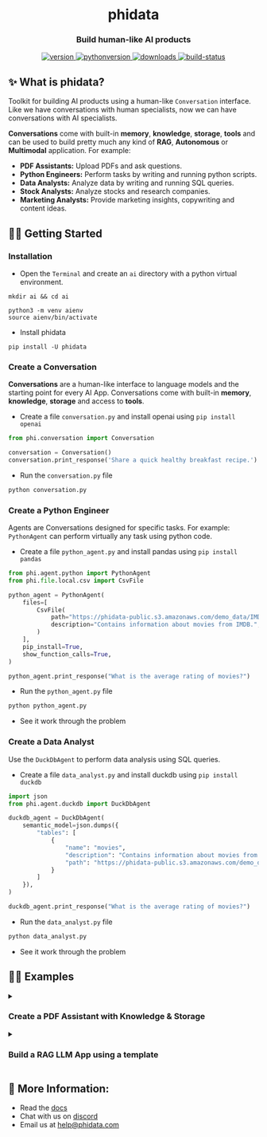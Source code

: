 <h1 align="center">
  phidata
</h1>
<h3 align="center">
  Build human-like AI products
</h3>
<p align="center">
<a href="https://python.org/pypi/phidata" target="_blank" rel="noopener noreferrer">
    <img src="https://img.shields.io/pypi/v/phidata?color=blue&label=version" alt="version">
</a>
<a href="https://github.com/phidatahq/phidata" target="_blank" rel="noopener noreferrer">
    <img src="https://img.shields.io/badge/python->=3.9-blue" alt="pythonversion">
</a>
<a href="https://github.com/phidatahq/phidata" target="_blank" rel="noopener noreferrer">
    <img src="https://pepy.tech/badge/phidata" alt="downloads">
</a>
<a href="https://github.com/phidatahq/phidata/actions/workflows/build.yml" target="_blank" rel="noopener noreferrer">
    <img src="https://github.com/phidatahq/phidata/actions/workflows/build.yml/badge.svg" alt="build-status">
</a>
</p>


## ✨ What is phidata?

Toolkit for building AI products using a human-like `Conversation` interface.
Like we have conversations with human specialists, now we can have conversations with AI specialists.

**Conversations** come with built-in **memory**, **knowledge**, **storage**, **tools** and can be used to build pretty much any kind of **RAG**, **Autonomous** or **Multimodal** application. For example:

- **PDF Assistants:** Upload PDFs and ask questions.
- **Python Engineers:** Perform tasks by writing and running python scripts.
- **Data Analysts:** Analyze data by writing and running SQL queries.
- **Stock Analysts:** Analyze stocks and research companies.
- **Marketing Analysts:** Provide marketing insights, copywriting and content ideas.

## 👩‍💻 Getting Started

### Installation

- Open the `Terminal` and create an `ai` directory with a python virtual environment.

```shell
mkdir ai && cd ai

python3 -m venv aienv
source aienv/bin/activate
```

- Install phidata

```shell
pip install -U phidata
```

### Create a Conversation

**Conversations** are a human-like interface to language models and the starting point for every AI App.
Conversations come with built-in **memory**, **knowledge**, **storage** and access to **tools**.

- Create a file `conversation.py` and install openai using `pip install openai`

```python
from phi.conversation import Conversation

conversation = Conversation()
conversation.print_response('Share a quick healthy breakfast recipe.')
```

- Run the `conversation.py` file

```bash
python conversation.py
```

### Create a Python Engineer

Agents are Conversations designed for specific tasks. For example: `PythonAgent` can perform virtually any task using python code.

- Create a file `python_agent.py` and install pandas using `pip install pandas`

```python
from phi.agent.python import PythonAgent
from phi.file.local.csv import CsvFile

python_agent = PythonAgent(
    files=[
        CsvFile(
            path="https://phidata-public.s3.amazonaws.com/demo_data/IMDB-Movie-Data.csv",
            description="Contains information about movies from IMDB.",
        )
    ],
    pip_install=True,
    show_function_calls=True,
)

python_agent.print_response("What is the average rating of movies?")
```

- Run the `python_agent.py` file

```bash
python python_agent.py
```

- See it work through the problem

### Create a Data Analyst

Use the `DuckDbAgent` to perform data analysis using SQL queries.

- Create a file `data_analyst.py` and install duckdb using `pip install duckdb`

```python
import json
from phi.agent.duckdb import DuckDbAgent

duckdb_agent = DuckDbAgent(
    semantic_model=json.dumps({
        "tables": [
            {
                "name": "movies",
                "description": "Contains information about movies from IMDB.",
                "path": "https://phidata-public.s3.amazonaws.com/demo_data/IMDB-Movie-Data.csv",
            }
        ]
    }),
)

duckdb_agent.print_response("What is the average rating of movies?")
```

- Run the `data_analyst.py` file

```bash
python data_analyst.py
```

- See it work through the problem

## 👩‍💻 Examples

<details>

<summary><h3>Create a PDF Assistant with Knowledge & Storage</h3></summary>

- **Knowledge Base:** a database of information that the AI can search to improve its responses.
- **Storage:** provides long term memory for `Conversations`.

Let's run `PgVector` as it can provide both, knowledge and storage for our Conversations.

- Install [docker desktop](https://docs.docker.com/desktop/install/mac-install/) for running PgVector in a container.
- Create a file `resources.py` with the following contents

```python
from phi.docker.app.postgres import PgVectorDb
from phi.docker.resources import DockerResources

# -*- PgVector running on port 5432:5432
vector_db = PgVectorDb(
    pg_user="llm",
    pg_password="llm",
    pg_database="llm",
    debug_mode=True,
)

# -*- DockerResources
dev_docker_resources = DockerResources(apps=[vector_db])
```

- Start `PgVector` using

```bash
phi start resources.py
```

- Create a file `pdf_assistant.py` and install libraries using `pip install pgvector pypdf psycopg sqlalchemy`

```python
import typer
from rich.prompt import Prompt
from typing import Optional, List

from phi.conversation import Conversation
from phi.storage.conversation.postgres import PgConversationStorage
from phi.knowledge.pdf import PDFUrlKnowledgeBase
from phi.vectordb.pgvector import PgVector

from resources import vector_db

knowledge_base = PDFUrlKnowledgeBase(
    urls=["https://www.family-action.org.uk/content/uploads/2019/07/meals-more-recipes.pdf"],
    vector_db=PgVector(
        collection="recipes",
        db_url=vector_db.get_db_connection_local(),
    ),
)

storage = PgConversationStorage(
    table_name="recipe_conversations",
    db_url=vector_db.get_db_connection_local(),
)


def llm_app(new: bool = False, user: str = "user"):
    conversation_id: Optional[str] = None

    if not new:
        existing_conversation_ids: List[str] = storage.get_all_conversation_ids(user)
        if len(existing_conversation_ids) > 0:
            conversation_id = existing_conversation_ids[0]

    conversation = Conversation(
        user_name=user,
        id=conversation_id,
        knowledge_base=knowledge_base,
        storage=storage,
        # Uncomment the following line to use traditional RAG
        # add_references_to_prompt=True,
        function_calls=True,
        show_function_calls=True,
    )
    if conversation_id is None:
        conversation_id = conversation.id
        print(f"Started Conversation: {conversation_id}\n")
    else:
        print(f"Continuing Conversation: {conversation_id}\n")

    conversation.knowledge_base.load(recreate=False)
    while True:
        message = Prompt.ask(f"[bold] :sunglasses: {user} [/bold]")
        if message in ("exit", "bye"):
            break
        conversation.print_response(message)


if __name__ == "__main__":
    typer.run(llm_app)
```

- Run the `pdf_assistant.py` file

```bash
python pdf_assistant.py
```

- Ask a question:

```
How do I make chicken tikka salad?
```

- Message `bye` to exit, start the app again and ask:

```
What was my last message?
```

See how the app maintains has storage across sessions.

- Run the `pdf_assistant.py` file with the `--new` flag to start a new conversation.

```bash
python pdf_assistant.py --new
```

- Stop PgVector

Play around and then stop `PgVector` using `phi stop resources.py`

```bash
phi stop resources.py
```

</details>

<details>

<summary><h3>Build a RAG LLM App using a template</h3></summary>

Templates are **pre-built AI Apps** that can be used a starting point for your own AI Apps. The general workflow is:

- Create your codebase using a template: `phi ws create`
- Run your app locally: `phi ws up dev:docker`
- Run your app on AWS: `phi ws up prd:aws`

Let's build a **RAG LLM App** using:

- GPT-4 as the LLM
- Streamlit as the chat interface
- FastApi as the backend
- PgVector for knowledge base and storage
- Read the full tutorial <a href="https://docs.phidata.com/quickstart" target="_blank" rel="noopener noreferrer">here</a>.

#### Create your codebase

Create your codebase using the `llm-app` template pre-configured with FastApi, Streamlit and PgVector.

```shell
phi ws create -t llm-app -n llm-app
```

This will create a folder `llm-app` with a pre-built LLM App that you can customize and make your own.

#### Serve your LLM App using Streamlit

<a href="https://streamlit.io" target="_blank" rel="noopener noreferrer">Streamlit</a> allows us to build micro front-ends for our LLM App and is extremely useful for building basic applications in pure python. Start the `app` group using:

```shell
phi ws up --group app
```

**Press Enter** to confirm and give a few minutes for the image to download.

#### Chat with PDFs

- Open <a href="http://localhost:8501" target="_blank" rel="noopener noreferrer">localhost:8501</a> to view streamlit apps that you can customize and make your own.
- Click on **Chat with PDFs** in the sidebar
- Enter a username and wait for the knowledge base to load.
- Choose the `RAG` Conversation type.
- Ask "How do I make chicken curry?"
- Upload PDFs and ask questions

<img width="800" alt="chat-with-pdf" src="https://github.com/phidatahq/phidata/assets/22579644/a8eff0ac-963c-43cb-a784-920bd6713a48">

#### Serve your LLM App using FastApi

Streamlit is great for building micro front-ends but any production application will be built using a front-end framework like `next.js` backed by a RestApi built using a framework like `FastApi`.

Your LLM App comes ready-to-use with FastApi endpoints, start the `api` group using:

```shell
phi ws up --group api
```

**Press Enter** to confirm and give a few minutes for the image to download.

#### View API Endpoints

- Open <a href="http://localhost:8000/docs" target="_blank" rel="noopener noreferrer">localhost:8000/docs</a> to view the API Endpoints.
- Load the knowledge base using `/v1/pdf/conversation/load-knowledge-base`
- Test the `v1/pdf/conversation/chat` endpoint with `{"message": "How do I make chicken curry?"}`
- The LLM Api comes pre-built with endpoints that you can integrate with your front-end.

#### Optional: Run Jupyterlab

A jupyter notebook is a must-have for AI development and your `llm-app` comes with a notebook pre-installed with the required dependencies. Enable it by updating the `workspace/settings.py` file:

```python
...
ws_settings = WorkspaceSettings(
    ...
    # Uncomment the following line
    dev_jupyter_enabled=True,
...
```

Start `jupyter` using:


```shell
phi ws up --group jupyter
```

**Press Enter** to confirm and give a few minutes for the image to download (only the first time). Verify container status and view logs on the docker dashboard.

#### View Jupyterlab UI

- Open <a href="http://localhost:8888" target="_blank" rel="noopener noreferrer">localhost:8888</a> to view the Jupyterlab UI. Password: **admin**
- Play around with cookbooks in the `notebooks` folder.

#### Delete local resources

Play around and stop the workspace using:

```shell
phi ws down
```

#### Run your LLM App on AWS

Read how to <a href="https://docs.phidata.com/quickstart/run-aws" target="_blank" rel="noopener noreferrer">run your LLM App on AWS</a>.

</details>

## 🚀 More Information:

- Read the <a href="https://docs.phidata.com" target="_blank" rel="noopener noreferrer">docs</a>
- Chat with us on <a href="https://discord.gg/4MtYHHrgA8" target="_blank" rel="noopener noreferrer">discord</a>
- Email us at <a href="mailto:help@phidata.com" target="_blank" rel="noopener noreferrer">help@phidata.com</a>
